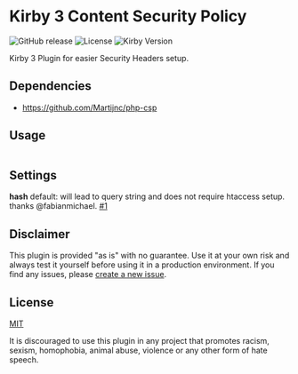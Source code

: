 # Kirby 3 Content Security Policy

![GitHub release](https://img.shields.io/github/release/bnomei/kirby3-securityheaders.svg?maxAge=1800) ![License](https://img.shields.io/github/license/mashape/apistatus.svg) ![Kirby Version](https://img.shields.io/badge/Kirby-3%2B-black.svg)

Kirby 3 Plugin for easier Security Headers setup.

## Dependencies

- https://github.com/Martijnc/php-csp

## Usage

```php

```

## Settings

**hash**
default: will lead to query string and does not require htaccess setup. thanks @fabianmichael. [#1](https://github.com/bnomei/kirby3-securityheaders/issues/1)



## Disclaimer

This plugin is provided "as is" with no guarantee. Use it at your own risk and always test it yourself before using it in a production environment. If you find any issues, please [create a new issue](https://github.com/bnomei/kirby3-securityheaders/issues/new).

## License

[MIT](https://opensource.org/licenses/MIT)

It is discouraged to use this plugin in any project that promotes racism, sexism, homophobia, animal abuse, violence or any other form of hate speech.
